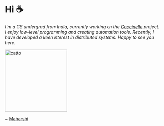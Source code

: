 # Hi ☕

*I'm a CS undergrad from India, currently working on the [Coccinelle](https://gitlab.inria.fr/coccinelle/coccinelle) project. I enjoy low-level programming and creating automation tools.
Recently, I have developed a keen interest in distributed systems. Happy to see you here.*

<img src="https://media.giphy.com/media/v1.Y2lkPTc5MGI3NjExeGE2ZHB3NG8yYWptdmRldm1kd3Jkd3N2ZzFsamZsaWxwYnlubzhhNyZlcD12MV9pbnRlcm5hbF9naWZfYnlfaWQmY3Q9cw/9Fnc1IJk1IdIEkECkJ/giphy.gif" alt="catto" width=200 height=200 align=center>


~ [Maharshi](https://mashybasker.github.io)
